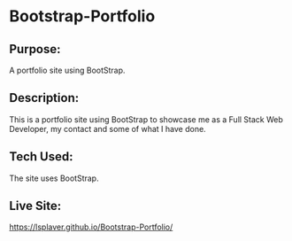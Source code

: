 # Bootstrap-Portfolio

## Purpose:
A portfolio site using BootStrap.

## Description:
This is a portfolio site using BootStrap to showcase me as a Full Stack Web Developer, my contact and some of what I have done.

## Tech Used:
The site uses BootStrap.

## Live Site:
https://lsplaver.github.io/Bootstrap-Portfolio/